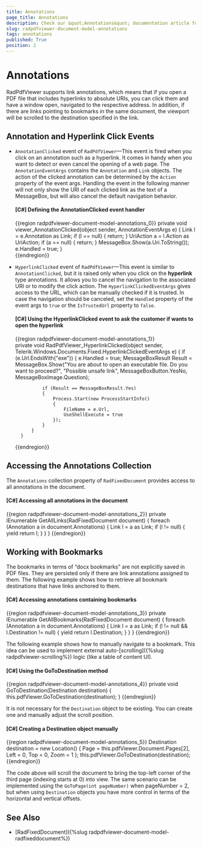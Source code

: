 ```yaml
---
title: Annotations
page_title: Annotations
description: Check our &quot;Annotations&quot; documentation article for the RadPdfViewer {{ site.framework_name }} control.
slug: radpdfviewer-document-model-annotations
tags: annotations
published: True
position: 2
---
```


# Annotations

RadPdfViewer supports link annotations, which means that if you open a PDF file that includes hyperlinks to absolute URIs, you can click them and have a window open, navigated to the respective address. In addition, if there are links pointing to bookmarks in the same document, the viewport will be scrolled to the destination specified in the link.

## Annotation and Hyperlink Click Events

* `AnnotationClicked` event of `RadPdfViewer`&mdash;This event is fired when you click on an annotation such as a hyperlink.  It comes in handy when you want to detect or even cancel the opening of a web page. The `AnnotationEventArgs` contains the `Annotation` and `Link` objects. The action of the clicked annotation can be determined by the `Action` property of the event args. Handling the event in the following manner will not only show the URI of each clicked link as the text of a MessageBox, but will also cancel the default navigation behavior.

	#### __[C#] Defining the AnnotationClicked event handler__
	{{region radpdfviewer-document-model-annotations_0}}
		private void viewer_AnnotationClicked(object sender, AnnotationEventArgs e)
		{
			Link l = e.Annotation as Link;
			if (l == null)
			{
				return;
			}
			UriAction a = l.Action as UriAction;
			if (a == null)
			{
				return;
			}
			MessageBox.Show(a.Uri.ToString());
			e.Handled = true;
		}       
	{{endregion}}

* `HyperlinkClicked` event of `RadPdfViewer`&mdash;This event is similar to `AnnotationClicked`, but it is raised only when you click on the __hyperlink__ type annotations. It allows you to cancel the navigation to the associated URI or to modify the click action. The `HyperlinkClickedEventArgs` gives access to the URL, which can be manually checked if it is trusted. In case the navigation should be canceled, set the `Handled` property of the event args to `true` or the `IsTrustedUrl` property to `false`.

	#### __[C#] Using the HyperlinkClicked event to ask the customer if wants to open the hyperlink__
	{{region radpdfviewer-document-model-annotations_1}}		
		private void RadPdfViewer_HyperlinkClicked(object sender, Telerik.Windows.Documents.Fixed.HyperlinkClickedEventArgs e)
		{
			if (e.Url.EndsWith("exe"))
			{
				e.Handled = true;
				MessageBoxResult Result = MessageBox.Show("You are about to open an executable file. Do you want to proceed?", "Possible unsafe link", MessageBoxButton.YesNo, MessageBoxImage.Question);

				if (Result == MessageBoxResult.Yes)
				{
					Process.Start(new ProcessStartInfo()
					{
						FileName = e.Url,
						UseShellExecute = true
					});
				}
			}
		}
	{{endregion}}


## Accessing the Annotations Collection

The `Annotations` collection property of `RadFixedDocument` provides access to all annotations in the document.

#### __[C#] Accessing all annotations in the document__ 
{{region radpdfviewer-document-model-annotations_2}}
	private IEnumerable<Link> GetAllLinks(RadFixedDocument document) 
	{ 
		foreach (Annotation a in document.Annotations) 
		{ 
			Link l = a as Link; 
			if (l != null) 
			{ 
				yield return l; 
			} 
		} 
	} 
{{endregion}}

## Working with Bookmarks

The bookmarks in terms of “docx bookmarks” are not explicitly saved in PDF files. They are persisted only if there are link annotations assigned to them. The following example shows how to retrieve all bookmark destinations that have links anchored to them.

#### __[C#] Accessing annotations containing bookmarks__
{{region radpdfviewer-document-model-annotations_3}}
	private IEnumerable<Destination> GetAllBookmarks(RadFixedDocument document) 
	{ 
	    foreach (Annotation a in document.Annotations) 
	    { 
	        Link l = a as Link; 
	        if (l != null && l.Destination != null) 
	        { 
	            yield return l.Destination; 
	        } 
	    } 
	}
{{endregion}}

The following example shows how to manually navigate to a bookmark. This idea can be used to implement external auto-[scrolling]({%slug radpdfviewer-scrolling%}) logic (like a table of content UI).

#### __[C#] Using the GoToDestination method__
{{region radpdfviewer-document-model-annotations_4}}
	private void GoToDestination(Destination destination) 
	{ 
	    this.pdfViewer.GoToDestination(destination); 
	}
{{endregion}}

It is not necessary for the `Destination` object to be existing. You can create one and manually adjust the scroll position.

#### __[C#] Creating a Destination object manually__
{{region radpdfviewer-document-model-annotations_5}}
	Destination destination = new Location() { Page = this.pdfViewer.Document.Pages[2], Left = 0, Top = 0, Zoom = 1 };
	this.pdfViewer.GoToDestination(destination); 
{{endregion}}

The code above will scroll the document to bring the top-left corner of the third page (indexing starts at 0) into view. The same scenario can be implemented using the `GoToPage(int pageNumber)` when pageNumber = 2, but when using `Destination` objects you have more control in terms of the horizontal and vertical offsets.        	 

## See Also  
 * [RadFixedDocument]({%slug radpdfviewer-document-model-radfixeddocument%})
